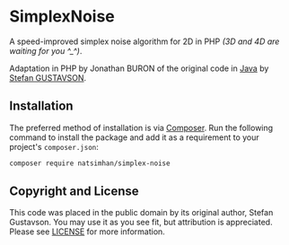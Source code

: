 # SimplexNoise

A speed-improved simplex noise algorithm for 2D in PHP
*(3D and 4D are waiting for you ^_^)*.

Adaptation in PHP by Jonathan BURON
of the original code in [Java][javasn] by [Stefan GUSTAVSON][documentation].


## Installation

The preferred method of installation is via [Composer][]. Run the following
command to install the package and add it as a requirement to your project's
`composer.json`:

```bash
composer require natsimhan/simplex-noise
```


## Copyright and License

This code was placed in the public domain by its original author,
Stefan Gustavson. You may use it as you see fit, but attribution
is appreciated. Please see [LICENSE][] for more information.


[javasn]: https://weber.itn.liu.se/~stegu/simplexnoise/SimplexNoise.java
[documentation]: https://weber.itn.liu.se/~stegu/simplexnoise/simplexnoise.pdf
[composer]: http://getcomposer.org/
[license]: ./LICENSE
